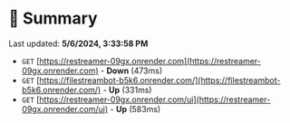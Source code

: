 # 📖 Summary
Last updated: **5/6/2024, 3:33:58 PM**

- `GET` [https://restreamer-09gx.onrender.com](https://restreamer-09gx.onrender.com) - **Down** (473ms)
- `GET` [https://filestreambot-b5k6.onrender.com/](https://filestreambot-b5k6.onrender.com/) - **Up** (331ms)
- `GET` [https://restreamer-09gx.onrender.com/ui](https://restreamer-09gx.onrender.com/ui) - **Up** (583ms)
